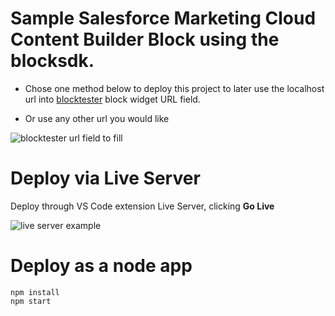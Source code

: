 # Sample Salesforce Marketing Cloud Content Builder Block using the blocksdk.

- Chose one method below to deploy this project to later use the localhost url into [blocktester](https://blocktester.herokuapp.com/) block widget URL field.

- Or use any other url you would like

![blocktester url field to fill](https://i.imgur.com/OeCZx8c.png)

# Deploy via Live Server
Deploy through VS Code extension Live Server, clicking **Go Live**

![live server example](https://i.imgur.com/6HXGcgq.png)

# Deploy as a node app

```
npm install
npm start
```